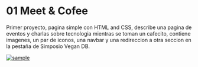 # 01 Meet & Cofee


Primer proyecto, pagina simple con HTML and CSS, describe una pagina de eventos y charlas sobre tecnologia mientras se toman un cafecito, contiene imagenes, un par de iconos, una navbar y una redireccion a otra seccion en la pestaña de Simposio Vegan DB.

<a href="https://danielecn.github.io/Meet-and-Coffee/"><img src="https://i.ibb.co/mTc02Nq/sample.png" alt="sample" border="0" /></a>
